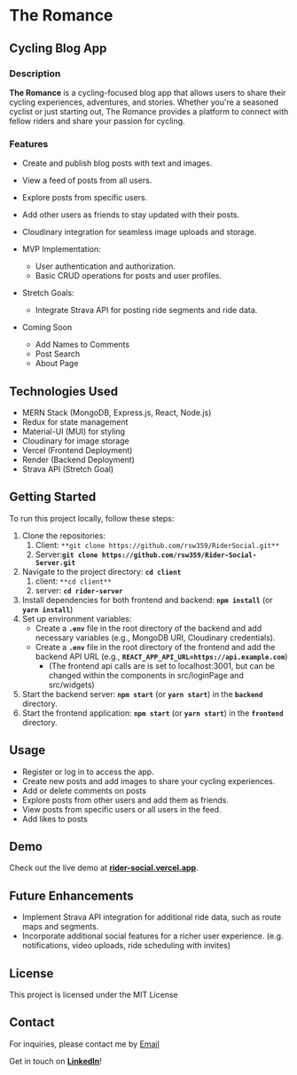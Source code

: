 # The Romance

## Cycling Blog App

### Description

**The Romance** is a cycling-focused blog app that allows users to share their cycling experiences, adventures, and stories. Whether you're a seasoned cyclist or just starting out, The Romance provides a platform to connect with fellow riders and share your passion for cycling.

### Features

- Create and publish blog posts with text and images.
- View a feed of posts from all users.
- Explore posts from specific users.
- Add other users as friends to stay updated with their posts.
- Cloudinary integration for seamless image uploads and storage.
- MVP Implementation:
  - User authentication and authorization.
  - Basic CRUD operations for posts and user profiles.
- Stretch Goals:
  - Integrate Strava API for posting ride segments and ride data.
 
- Coming Soon
  - Add Names to Comments
  - Post Search
  - About Page

## Technologies Used

- MERN Stack (MongoDB, Express.js, React, Node.js)
- Redux for state management
- Material-UI (MUI) for styling
- Cloudinary for image storage
- Vercel (Frontend Deployment)
- Render (Backend Deployment)
- Strava API (Stretch Goal)

## Getting Started

To run this project locally, follow these steps:

1. Clone the repositories:
   1. Client: `**git clone https://github.com/rsw359/RiderSocial.git**`
   2. Server:**`git clone https://github.com/rsw359/Rider-Social-Server.git`**
2. Navigate to the project directory: **`cd client`**
   1. client: `**cd client**`
   2. server: **`cd rider-server`**
3. Install dependencies for both frontend and backend: **`npm install`** (or **`yarn install`**)
4. Set up environment variables:
   - Create a **`.env`** file in the root directory of the backend and add necessary variables (e.g., MongoDB URI, Cloudinary credentials).
   - Create a **`.env`** file in the root directory of the frontend and add the backend API URL (e.g., **`REACT_APP_API_URL=https://api.example.com`**)
     - (The frontend api calls are is set to localhost:3001, but can be changed within the components in src/loginPage and src/widgets)
5. Start the backend server: **`npm start`** (or **`yarn start`**) in the **`backend`** directory.
6. Start the frontend application: **`npm start`** (or **`yarn start`**) in the **`frontend`** directory.

## Usage

- Register or log in to access the app.
- Create new posts and add images to share your cycling experiences.
- Add or delete comments on posts
- Explore posts from other users and add them as friends.
- View posts from specific users or all users in the feed.
- Add likes to posts

## Demo

Check out the live demo at **[rider-social.vercel.app](https://rider-social.vercel.app/)**.

## Future Enhancements

- Implement Strava API integration for additional ride data, such as route maps and segments.
- Incorporate additional social features for a richer user experience. (e.g. notifications, video uploads, ride scheduling with invites)

## License

This project is licensed under the MIT License

## Contact

For inquiries, please contact me by [Email](mailto:rsw359@gmail.com)

Get in touch on **[LinkedIn](https://www.linkedin.com/in/roger-s-wells/)**!
